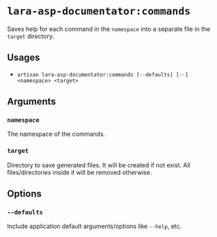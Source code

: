 <!-- Generated automatically. Do not edit. -->

# `lara-asp-documentator:commands`

Saves help for each command in the `namespace` into a separate file in the `target` directory.

## Usages

* `artisan lara-asp-documentator:commands [--defaults] [--] <namespace> <target>`

## Arguments

### `namespace`

The namespace of the commands.

### `target`

Directory to save generated files. It will be created if not exist. All files/directories inside it will be removed otherwise.

## Options

### `--defaults`

Include application default arguments/options like `--help`, etc.
